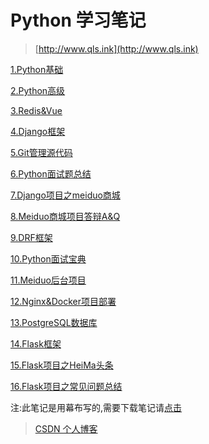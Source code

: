 # Python 学习笔记

>[http://www.qls.ink](http://www.qls.ink)

[1.Python基础](https://mubu.com/doc/dCWWAB7gKw)

[2.Python高级](https://mubu.com/doc/8b4gsE4Yww)

[3.Redis&Vue](https://mubu.com/doc/uVE56wxE60)

[4.Django框架](https://mubu.com/doc/u8eHSImqw0)

[5.Git管理源代码](https://mubu.com/doc/x20ZGtdLy0)

[6.Python面试题总结](https://mubu.com/doc/90NLgnZImw)

[7.Django项目之meiduo商城](https://mubu.com/doc/zGOPz1M5m0)

[8.Meiduo商城项目答辩A&Q](https://mubu.com/doc/eKmtXc54Gw)

[9.DRF框架](https://mubu.com/doc/muEMOSTNk0)

[10.Python面试宝典](./Python面试宝典.pdf)

[11.Meiduo后台项目](https://mubu.com/doc/BuBnArSdO0)

[12.Nginx&Docker项目部署](https://mubu.com/doc/dGhvixKCSw)

[13.PostgreSQL数据库](https://mubu.com/doc/zmReeBLNe0)

[14.Flask框架](https://mubu.com/doc/fGePWlUTaw)

[15.Flask项目之HeiMa头条](https://mubu.com/doc/eNxiooPlqw)

[16.Flask项目之常见问题总结](https://mubu.com/doc/adUrZkp7qw)

注:此笔记是用幕布写的,需要下载笔记请[点击](https://mubu.com/inv/2931609)

>[CSDN 个人博客](https://me.csdn.net/weixin_44781813)
